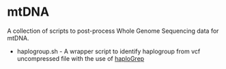 # mtDNA  

A collection of scripts to post-process Whole Genome Sequencing data for mtDNA.

* haplogroup.sh - A wrapper script to identify haplogroup from vcf uncompressed file with the use of [haploGrep](https://github.com/seppinho/haplogrep-cmd)
